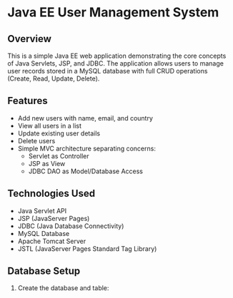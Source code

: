 # Java EE User Management System

## Overview

This is a simple Java EE web application demonstrating the core concepts of Java Servlets, JSP, and JDBC. The application allows users to manage user records stored in a MySQL database with full CRUD operations (Create, Read, Update, Delete).

## Features

- Add new users with name, email, and country
- View all users in a list
- Update existing user details
- Delete users
- Simple MVC architecture separating concerns:
  - Servlet as Controller
  - JSP as View
  - JDBC DAO as Model/Database Access

## Technologies Used

- Java Servlet API
- JSP (JavaServer Pages)
- JDBC (Java Database Connectivity)
- MySQL Database
- Apache Tomcat Server
- JSTL (JavaServer Pages Standard Tag Library)

## Database Setup

1. Create the database and table:


